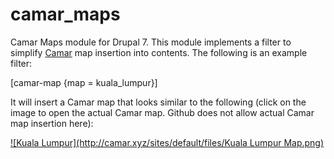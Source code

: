 # camar_maps
Camar Maps module for Drupal 7. This module implements a filter to simplify [Camar](http://camar.xyz) map insertion into contents. The following is an example filter:

[camar-map {map = kuala_lumpur}]

It will insert a Camar map that looks similar to the following (click on the image to open the actual Camar map. Github does not allow actual Camar map insertion here):

<a href="http://maps.camar.xyz/camar_map/map.php?map=kuala_lumpur" target="_blank">
![Kuala Lumpur](http://camar.xyz/sites/default/files/Kuala Lumpur Map.png)
</a>




